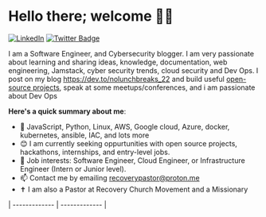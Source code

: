 # Hello there; welcome 👋🏾
[![LinkedIn](https://img.shields.io/badge/Connect%20with%20me%20on-LinkedIn-blue.svg)](https://www.linkedin.com/in/osagie-anolu-963b78216/)  [![Twitter Badge](https://img.shields.io/badge/-@iam-1ca0f1?style=for-the-badge&logo=twitter&logoColor=white&link=https://twitter.com/anolumikky)](https://twitter.com/anolumikky)

I am a Software Engineer, and Cybersecurity blogger. I am very passionate about learning and sharing ideas, knowledge, documentation, web engineering, Jamstack, cyber security trends, cloud security and Dev Ops. I post on my blog https://dev.to/nolunchbreaks_22 and build useful [open-source projects](https://github.com/nolunchbreaks/), speak at some meetups/conferences, and i am passionate about Dev Ops

**Here's a quick summary about me**:



- 🌱 JavaScript, Python, Linux, AWS, Google cloud, Azure, docker, kubernetes, ansible, IAC, and lots more
- 😊 I am currently seeking oppurtunities with open source projects, hackathons, internships, and entry-level jobs.
- 💼 Job interests: Software Engineer, Cloud Engineer, or Infrastructure Engineer (Intern or Junior level).
- 📫  Contact me by emailing recoverypastor@proton.me
- ✝️ I am also a Pastor at Recovery Church Movement and a Missionary
  
| ------------- | ------------- |
